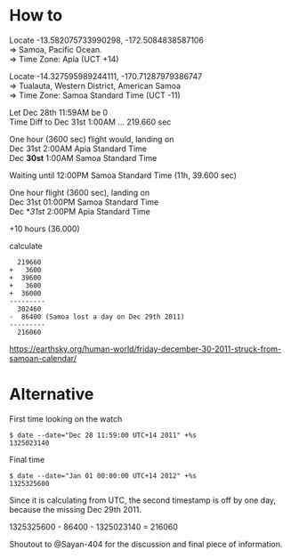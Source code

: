 # How to


Locate -13.582075733990298, -172.5084838587106  
=> Samoa, Pacific Ocean.  
=> Time Zone: Apia (UCT +14)  


Locate -14.327595989244111, -170.71287979386747  
=> Tualauta, Western District, American Samoa  
=> Time Zone: Samoa Standard Time (UCT -11)  


Let Dec 28th 11:59AM be 0  
Time Diff to Dec 31st 1:00AM ... 219.660 sec  

One hour (3600 sec) flight would, landing on  
Dec 31st 2:00AM Apia Standard Time  
Dec **30st** 1:00AM Samoa Standard Time

Waiting until 12:00PM Samoa Standard Time (11h, 39.600 sec)

One hour flight (3600 sec), landing on  
Dec 31st 01:00PM Samoa Standard Time  
Dec **31st* 2:00PM Apia Standard Time  

+10 hours (36.000)

calculate  
```
  219660
+   3600
+  39600
+   3600
+  36000
---------
  302460
-  86400 (Samoa lost a day on Dec 29th 2011)
---------
  216060
```
https://earthsky.org/human-world/friday-december-30-2011-struck-from-samoan-calendar/

# Alternative

First time looking on the watch
```
$ date --date="Dec 28 11:59:00 UTC+14 2011" +%s
1325023140
```

Final time
```
$ date --date="Jan 01 00:00:00 UTC+14 2012" +%s
1325325600 
```

Since it is calculating from UTC, the second timestamp is off by one day, because the missing Dec 29th 2011.

1325325600 - 86400 - 1325023140 = 216060

Shoutout to @Sayan-404 for the discussion and final piece of information.